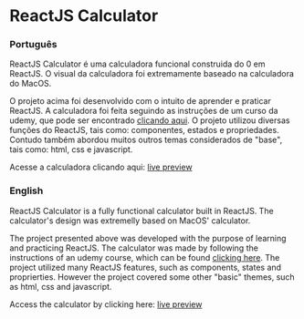 # ReactJS Calculator
### Português

ReactJS Calculator é uma calculadora funcional construida do 0 em ReactJS. O visual da calculadora foi extremamente baseado na calculadora do MacOS.

O projeto acima foi desenvolvido com o intuito de aprender e praticar ReactJS. A calculadora foi feita seguindo as instruções de um curso da udemy, que pode ser encontrado [clicando aqui](https://www.udemy.com/course/curso-web/).
O projeto utilizou diversas funções do ReactJS, tais como: componentes, estados e propriedades. Contudo também abordou muitos outros temas considerados de "base", tais como: html, css e javascript.

Acesse a calculadora clicando aqui: [live preview](https://atlvntis.co/reactjs-calculator/)

### English

ReactJS Calculator is a fully functional calculator built in ReactJS. The calculator's design was extremelly based on MacOS' calculator.

The project presented above was developed with the purpose of learning and practicing ReactJS. The calculator was made by following the instructions of an udemy course, which can be found [clicking here](https://www.udemy.com/course/curso-web/).
The project utilized many ReactJS features, such as components, states and proprierties. However the project covered some other "basic" themes, such as html, css and javascript.

Access the calculator by clicking here: [live preview](https://atlvntis.co/reactjs-calculator/)
